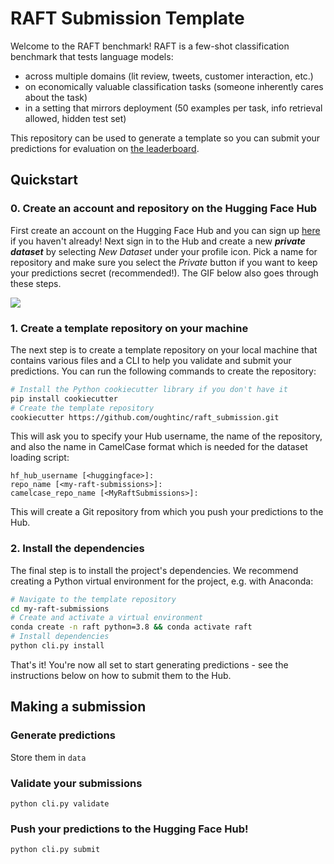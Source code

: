 # RAFT Submission Template

Welcome to the RAFT benchmark! RAFT is a few-shot classification benchmark that tests language models:

- across multiple domains (lit review, tweets, customer interaction, etc.)
- on economically valuable classification tasks (someone inherently cares about the task)
- in a setting that mirrors deployment (50 examples per task, info retrieval allowed, hidden test set)

This repository can be used to generate a template so you can submit your predictions for evaluation on [the leaderboard](https://huggingface.co/spaces/ought/raft-leaderboard).

## Quickstart

### 0. Create an account and repository on the Hugging Face Hub

First create an account on the Hugging Face Hub and you can sign up [here](https://huggingface.co/join) if you haven't already! Next sign in to the Hub and create a new **_private dataset_** by selecting _New Dataset_ under your profile icon. Pick a name for repository and make sure you select the _Private_ button if you want to keep your predictions secret (recommended!). The GIF below also goes through these steps.

![](raft-dataset.gif)

### 1. Create a template repository on your machine

The next step is to create a template repository on your local machine that contains various files and a CLI to help you validate and submit your predictions. You can run the following commands to create the repository:

```bash
# Install the Python cookiecutter library if you don't have it
pip install cookiecutter
# Create the template repository
cookiecutter https://github.com/oughtinc/raft_submission.git
```

This will ask you to specify your Hub username, the name of the repository, and also the name in CamelCase format which is needed for the dataset loading script:

```
hf_hub_username [<huggingface>]:
repo_name [<my-raft-submissions>]:
camelcase_repo_name [<MyRaftSubmissions>]:
```

This will create a Git repository from which you push your predictions to the Hub.

### 2. Install the dependencies

The final step is to install the project's dependencies. We recommend creating a Python virtual environment for the project, e.g. with Anaconda:

```bash
# Navigate to the template repository
cd my-raft-submissions
# Create and activate a virtual environment
conda create -n raft python=3.8 && conda activate raft
# Install dependencies
python cli.py install
```

That's it! You're now all set to start generating predictions - see the instructions below on how to submit them to the Hub.
## Making a submission
### Generate predictions

Store them in `data`

### Validate your submissions

```
python cli.py validate
```

### Push your predictions to the Hugging Face Hub!

```
python cli.py submit
```